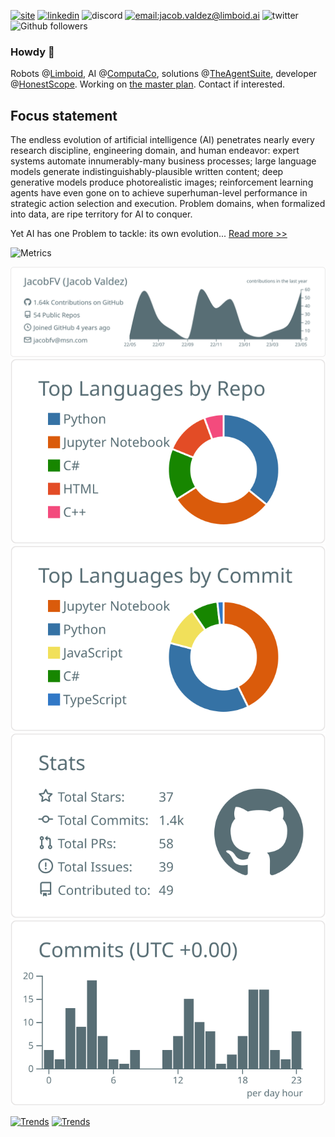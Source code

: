 [![site](https://img.shields.io/badge/site-jacobfv.github.io-blue)](https://jacobfv.github.io) [![linkedin](https://img.shields.io/badge/linkedin-jacob_f_valdez-blue)](https://www.linkedin.com/in/jacob-f-valdez) ![discord](https://img.shields.io/badge/discord-jacob_valdez_5523-black) [![email:jacob.valdez@limboid.ai](https://img.shields.io/badge/email-jacob.valdez@limboid.ai-green)](mailto:jacob.valdez@limboid.ai) ![twitter](https://img.shields.io/twitter/url?label=twitter&style=social&url=https%3A%2F%2Ftwitter.com%2FJacobFV123) ![Github followers](https://img.shields.io/github/followers/JacobFV?style=social)

### Howdy 👋

Robots @[Limboid](https://limboid.ai), AI @[ComputaCo](https://computaco.ai), solutions @[TheAgentSuite](https://theagentsuite.ai), developer @[HonestScope](https://honestscope.com). Working on [the master plan](https://jacobfv.github.io/blog/the-master-plan-part-1/). Contact if interested.

## Focus statement

The endless evolution of artificial intelligence (AI) penetrates nearly every research discipline, engineering domain, and human endeavor: expert systems automate innumerably-many business processes; large language models generate indistinguishably-plausible written content; deep generative models produce photorealistic images; reinforcement learning agents have even gone on to achieve superhuman-level performance in strategic action selection and execution. Problem domains, when formalized into data, are ripe territory for AI to conquer.

Yet AI has one Problem to tackle: its own evolution... [Read more >>](https://jacobfv.github.io/bio/focus-statement/)

![Metrics](https://metrics.lecoq.io/JacobFV?template=classic&base.indepth=true&repositories.forks=true&activity=1&languages=1&lines=1&stars=1&habits=1&isocalendar=1&introduction=1&people=1&repositories=1&calendar=1&notable=1&gists=1&code=1&stackoverflow=1&rss=1&followup=1&starlists=1&traffic=1&tweets=1&base=header%2C%20activity%2C%20community%2C%20repositories%2C%20metadata&base.indepth=true&base.hireable=false&base.skip=false&repositories.batch=100&repositories.forks=true&repositories.affiliations=owner&isocalendar=false&isocalendar.duration=full-year&languages=false&languages.limit=8&languages.threshold=0%25&languages.other=false&languages.colors=github&languages.sections=most-used&languages.details=bytes-size%2C%20percentage&languages.indepth=false&languages.analysis.timeout=15&languages.analysis.timeout.repositories=7.5&languages.categories=markup%2C%20programming&languages.recent.categories=markup%2C%20programming&languages.recent.load=300&languages.recent.days=28&lines=false&lines.sections=base&lines.repositories.limit=4&lines.history.limit=1&stars=false&stars.limit=4&habits=false&habits.from=200&habits.days=14&habits.facts=true&habits.charts=false&habits.charts.type=classic&habits.trim=false&habits.languages.limit=8&habits.languages.threshold=0%25&followup=false&followup.sections=repositories&followup.indepth=false&followup.archived=true&people=false&people.limit=24&people.identicons=false&people.identicons.hide=false&people.size=28&people.types=followers%2C%20following&people.shuffle=true&introduction=false&introduction.title=true&repositories=false&repositories.pinned=0&repositories.starred=0&repositories.random=0&repositories.order=featured%2C%20pinned%2C%20starred%2C%20random&starlists=false&starlists.limit=5&starlists.limit.repositories=0&starlists.languages=false&starlists.limit.languages=8&starlists.shuffle.repositories=true&calendar=false&calendar.limit=4&notable=false&notable.from=organization&notable.repositories=false&notable.indepth=false&notable.types=commit&notable.self=false&activity=false&activity.limit=5&activity.load=300&activity.days=14&activity.visibility=all&activity.timestamps=true&activity.filter=all&traffic=false&code=false&code.lines=12&code.load=400&code.days=3&code.visibility=public&gists=false&tweets=false&tweets.user=JacobFValdez.user.twitter&tweets.attachments=false&tweets.limit=2&stackoverflow=false&stackoverflow.user=10808103&stackoverflow.sections=answers-top%2C%20questions-recent&stackoverflow.limit=2&stackoverflow.lines=4&stackoverflow.lines.snippet=2&rss=false&rss.source=https%3A%2F%2Fjacobfv.github.io%2Ffeed.xml&rss.limit=4&config.timezone=America%2FChicago)

[![](https://raw.githubusercontent.com/JacobFV/JacobFV/main/profile-summary-card-output/default/0-profile-details.svg)](https://github.com/vn7n24fzkq/github-profile-summary-cards)
[![](https://raw.githubusercontent.com/JacobFV/JacobFV/main/profile-summary-card-output/default/1-repos-per-language.svg)](https://github.com/vn7n24fzkq/github-profile-summary-cards) [![](https://raw.githubusercontent.com/JacobFV/JacobFV/main/profile-summary-card-output/default/2-most-commit-language.svg)](https://github.com/vn7n24fzkq/github-profile-summary-cards)
[![](https://raw.githubusercontent.com/JacobFV/JacobFV/main/profile-summary-card-output/default/3-stats.svg)](https://github.com/vn7n24fzkq/github-profile-summary-cards) [![](https://raw.githubusercontent.com/JacobFV/JacobFV/main/profile-summary-card-output/default/4-productive-time.svg)](https://github.com/vn7n24fzkq/github-profile-summary-cards)

[![Trends](https://api.githubtrends.io/user/svg/JacobFV/repos?time_range=one_year&include_private=True&group=private&loc_metric=changed&theme=classic)](https://www.githubtrends.io/wrapped/JacobFV)
[![Trends](https://api.githubtrends.io/user/svg/JacobFV/langs?time_range=one_year&include_private=True&loc_metric=changed&theme=classic)](https://www.githubtrends.io/wrapped/JacobFV)
